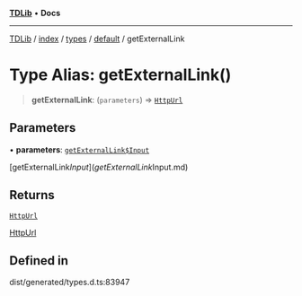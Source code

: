 [**TDLib**](../../../../../../README.md) • **Docs**

***

[TDLib](../../../../../../modules.md) / [index](../../../../../README.md) / [types](../../../README.md) / [default](../README.md) / getExternalLink

# Type Alias: getExternalLink()

> **getExternalLink**: (`parameters`) => [`HttpUrl`](HttpUrl.md)

## Parameters

• **parameters**: [`getExternalLink$Input`](getExternalLink$Input.md)

[getExternalLink$Input](getExternalLink$Input.md)

## Returns

[`HttpUrl`](HttpUrl.md)

[HttpUrl](HttpUrl.md)

## Defined in

dist/generated/types.d.ts:83947
